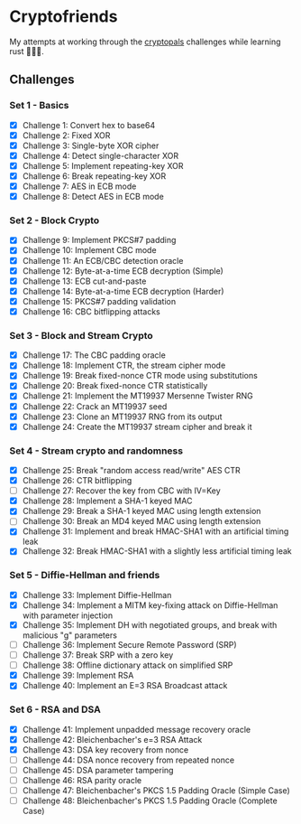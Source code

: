 # Cryptofriends

My attempts at working through the [cryptopals](https://cryptopals.com) challenges while learning rust 🦀🦀🦀.


## Challenges

### Set 1 - Basics

- [X] Challenge 1: Convert hex to base64
- [X] Challenge 2: Fixed XOR
- [X] Challenge 3: Single-byte XOR cipher
- [X] Challenge 4: Detect single-character XOR
- [X] Challenge 5: Implement repeating-key XOR
- [X] Challenge 6: Break repeating-key XOR
- [X] Challenge 7: AES in ECB mode
- [X] Challenge 8: Detect AES in ECB mode

### Set 2 - Block Crypto

- [X] Challenge 9: Implement PKCS#7 padding
- [X] Challenge 10: Implement CBC mode
- [X] Challenge 11: An ECB/CBC detection oracle
- [X] Challenge 12: Byte-at-a-time ECB decryption (Simple)
- [X] Challenge 13: ECB cut-and-paste
- [X] Challenge 14: Byte-at-a-time ECB decryption (Harder)
- [X] Challenge 15: PKCS#7 padding validation
- [X] Challenge 16: CBC bitflipping attacks

### Set 3 - Block and Stream Crypto

- [X] Challenge 17: The CBC padding oracle
- [X] Challenge 18: Implement CTR, the stream cipher mode
- [X] Challenge 19: Break fixed-nonce CTR mode using substitutions
- [X] Challenge 20: Break fixed-nonce CTR statistically
- [X] Challenge 21: Implement the MT19937 Mersenne Twister RNG
- [X] Challenge 22: Crack an MT19937 seed
- [X] Challenge 23: Clone an MT19937 RNG from its output
- [X] Challenge 24: Create the MT19937 stream cipher and break it

### Set 4 - Stream crypto and randomness

- [X] Challenge 25: Break "random access read/write" AES CTR
- [X] Challenge 26: CTR bitflipping
- [ ] Challenge 27: Recover the key from CBC with IV=Key
- [X] Challenge 28: Implement a SHA-1 keyed MAC
- [X] Challenge 29: Break a SHA-1 keyed MAC using length extension
- [ ] Challenge 30: Break an MD4 keyed MAC using length extension
- [X] Challenge 31: Implement and break HMAC-SHA1 with an artificial timing leak
- [X] Challenge 32: Break HMAC-SHA1 with a slightly less artificial timing leak

### Set 5 - Diffie-Hellman and friends

- [X] Challenge 33: Implement Diffie-Hellman
- [X] Challenge 34: Implement a MITM key-fixing attack on Diffie-Hellman with parameter injection
- [X] Challenge 35: Implement DH with negotiated groups, and break with malicious "g" parameters
- [ ] Challenge 36: Implement Secure Remote Password (SRP)
- [ ] Challenge 37: Break SRP with a zero key
- [ ] Challenge 38: Offline dictionary attack on simplified SRP
- [X] Challenge 39: Implement RSA
- [X] Challenge 40: Implement an E=3 RSA Broadcast attack

### Set 6 - RSA and DSA

- [X] Challenge 41: Implement unpadded message recovery oracle
- [X] Challenge 42: Bleichenbacher's e=3 RSA Attack
- [X] Challenge 43: DSA key recovery from nonce
- [ ] Challenge 44: DSA nonce recovery from repeated nonce
- [ ] Challenge 45: DSA parameter tampering
- [ ] Challenge 46: RSA parity oracle
- [ ] Challenge 47: Bleichenbacher's PKCS 1.5 Padding Oracle (Simple Case)
- [ ] Challenge 48: Bleichenbacher's PKCS 1.5 Padding Oracle (Complete Case)
